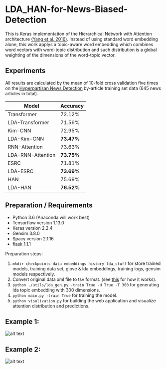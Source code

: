 # LDA_HAN-for-News-Biased-Detection

This is Keras implementation of the Hierarchical Network with Attention architecture [(Yang et al, 2016)](http://www.cs.cmu.edu/~./hovy/papers/16HLT-hierarchical-attention-networks.pdf).
Instead of using standard word embedding alone, this work applys a topic-aware word embedding which combines word vectors with word-topic distribution and such distribution is a global weighting of the dimensions of the word-topic vector.

## Experiments
All results are calculated by the mean of 10-fold cross validation five times on the [Hyperpartisan News Detection](https://pan.webis.de/semeval19/semeval19-web/) by-article training set data (645 news articles in total).  


| Model | Accuracy |
| --- | --- |
| Transformer | 72.12% | 
| LDA-Transformer | 71.56% | 
| Kim-CNN | 72.95% | 
| LDA-Kim-CNN | **73.47%** | 
| RNN-Attention | 73.63% |
| LDA-RNN-Attention | **73.75%** | 
| ESRC| 71.81% |
| LDA-ESRC | **73.69%** |
| HAN | 75.69% |
| LDA-HAN | **76.52%** | 

## Preparation / Requirements

* Python 3.6 (Anaconda will work best)
* Tensorflow version 1.13.0
* Keras version 2.2.4
* Gensim 3.8.0
* Spacy version 2.1.16
* flask 1.1.1

Preparation steps:
1. `mkdir checkpoints data embeddings history lda_stuff` for store trained models, training data set, glove & lda embeddings, training logs, gensim models respectively.
2. Convert original data xml file to tsv format. (see [this](https://github.com/GateNLP/semeval2019-hyperpartisan-bertha-von-suttner/tree/4b1d74b73247a06ed79e8e7af30923ce6828574a) for how it works).
3. `python ./utils/lda_gen.py -train True -H True -T 300` for generating lda topic embedding with 300 dimensions.
4. `python main.py -train True` for training the model.
5. `python visulization.py` for building the web application and visualize attention distribution and predictions.

## Example 1:
![alt text](https://github.com/yjiang123/LDA_HAN-for-News-Biased-Detection/blob/master/images/Discursive.png "Discursive News")
## Example 2:
![alt text](https://github.com/yjiang123/LDA_HAN-for-News-Biased-Detection/blob/master/images/Tendentious.png "Tendentious News")
